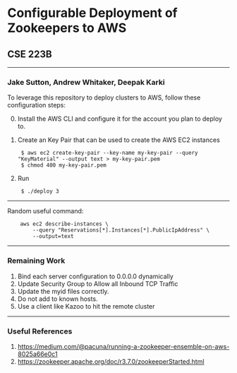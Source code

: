 # Configurable Deployment of Zookeepers to AWS 
## CSE 223B
----------------------------------------------
### Jake Sutton, Andrew Whitaker, Deepak Karki

To leverage this repository to deploy clusters to AWS, follow these configuration steps:

0. Install the AWS CLI and configure it for the account you plan to deploy to.

1. Create an Key Pair that can be used to create the AWS EC2 instances 

        $ aws ec2 create-key-pair --key-name my-key-pair --query "KeyMaterial" --output text > my-key-pair.pem
        $ chmod 400 my-key-pair.pem

2. Run

        $ ./deploy 3


----------------------------------------------
  Random useful command:

        aws ec2 describe-instances \
            --query "Reservations[*].Instances[*].PublicIpAddress" \
            --output=text

----------------------------------------------
### Remaining Work 
1. Bind each server configuration to 0.0.0.0 dynamically
2. Update Security Group to Allow all Inbound TCP Traffic
3. Update the myid files correctly. 
4. Do not add to known hosts.
5. Use a client like Kazoo to hit the remote cluster

----------------------------------------------
### Useful References 
1. https://medium.com/@pacuna/running-a-zookeeper-ensemble-on-aws-8025a66e0c1
2. https://zookeeper.apache.org/doc/r3.7.0/zookeeperStarted.html
